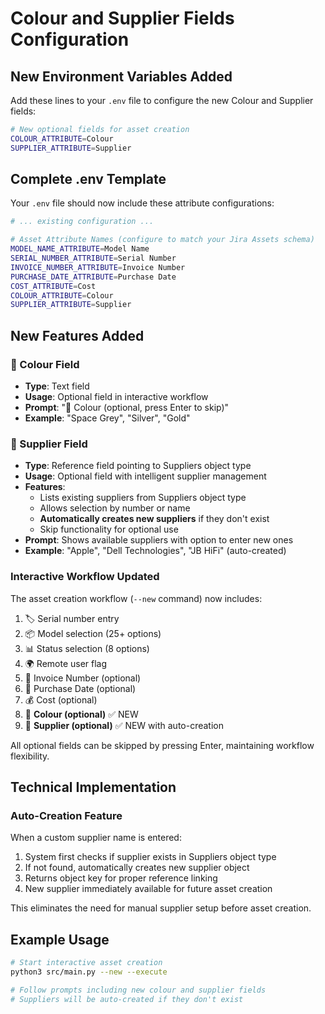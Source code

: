 # Colour and Supplier Fields Configuration

## New Environment Variables Added

Add these lines to your `.env` file to configure the new Colour and Supplier fields:

```bash
# New optional fields for asset creation
COLOUR_ATTRIBUTE=Colour
SUPPLIER_ATTRIBUTE=Supplier
```

## Complete .env Template

Your `.env` file should now include these attribute configurations:

```bash
# ... existing configuration ...

# Asset Attribute Names (configure to match your Jira Assets schema)
MODEL_NAME_ATTRIBUTE=Model Name
SERIAL_NUMBER_ATTRIBUTE=Serial Number
INVOICE_NUMBER_ATTRIBUTE=Invoice Number
PURCHASE_DATE_ATTRIBUTE=Purchase Date
COST_ATTRIBUTE=Cost
COLOUR_ATTRIBUTE=Colour
SUPPLIER_ATTRIBUTE=Supplier
```

## New Features Added

### 🎨 Colour Field
- **Type**: Text field
- **Usage**: Optional field in interactive workflow
- **Prompt**: "🎨 Colour (optional, press Enter to skip)"
- **Example**: "Space Grey", "Silver", "Gold"

### 🏢 Supplier Field  
- **Type**: Reference field pointing to Suppliers object type
- **Usage**: Optional field with intelligent supplier management
- **Features**:
  - Lists existing suppliers from Suppliers object type
  - Allows selection by number or name
  - **Automatically creates new suppliers** if they don't exist
  - Skip functionality for optional use
- **Prompt**: Shows available suppliers with option to enter new ones
- **Example**: "Apple", "Dell Technologies", "JB HiFi" (auto-created)

### Interactive Workflow Updated

The asset creation workflow (`--new` command) now includes:

1. 🏷️ Serial number entry
2. 📦 Model selection (25+ options)
3. 📊 Status selection (8 options)  
4. 🌍 Remote user flag
5. 🧾 Invoice Number (optional)
6. 📅 Purchase Date (optional)
7. 💰 Cost (optional)
8. 🎨 **Colour (optional)** ✅ NEW
9. 🏢 **Supplier (optional)** ✅ NEW with auto-creation

All optional fields can be skipped by pressing Enter, maintaining workflow flexibility.

## Technical Implementation

### Auto-Creation Feature
When a custom supplier name is entered:
1. System first checks if supplier exists in Suppliers object type
2. If not found, automatically creates new supplier object
3. Returns object key for proper reference linking
4. New supplier immediately available for future asset creation

This eliminates the need for manual supplier setup before asset creation.

## Example Usage

```bash
# Start interactive asset creation
python3 src/main.py --new --execute

# Follow prompts including new colour and supplier fields
# Suppliers will be auto-created if they don't exist
```